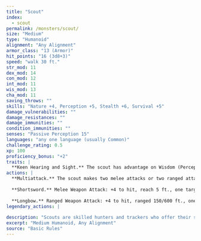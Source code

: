 ```yaml
---
title: "Scout"
index:
  - scout
permalink: /monsters/scout/
size: "Medium"
type: "Humanoid"
alignment: "Any Alignment"
armor_class: "13 (Armor)"
hit_points: "16 (3d8+3)"
speed: "walk 30 ft."
str_mod: 11
dex_mod: 14
con_mod: 12
int_mod: 11
wis_mod: 13
cha_mod: 11
saving_throws: ""
skills: "Nature +4, Perception +5, Stealth +6, Survival +5"
damage_vulnerabilities: ""
damage_resistances: ""
damage_immunities: ""
condition_immunities: ""
senses: "Passive Perception 15"
languages: "any one language (usually Common)"
challenge_rating: 0.5
xp: 100
proficiency_bonus: "+2"
traits: |
  **Keen Hearing and Sight.** The scout has advantage on Wisdom (Perception) checks that rely on hearing or sight.
actions: |
  **Multiattack.** The scout makes two melee attacks or two ranged attacks.
  
  **Shortsword.** Melee Weapon Attack: +4 to hit, reach 5 ft., one target. Hit: 5 (1d6 + 2) piercing damage.
  
  **Longbow.** Ranged Weapon Attack: +4 to hit, ranged 150/600 ft., one target. Hit: 6 (1d8 + 2) piercing damage.  
legendary_actions: |
  
description: "Scouts are skilled hunters and trackers who offer their services for a fee. Most hunt wild game, but a few work as bounty hunters, serve as guides, or provide military reconnaissance."
excerpt: "Medium Humanoid, Any Alignment"
source: "Basic Rules"
---
```

